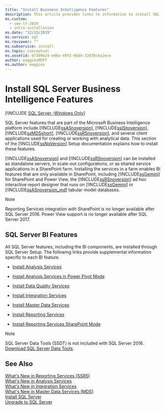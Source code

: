 ```yaml
---
title: "Install Business Intelligence Features"
description: This article provides links to information to install SQL Server features that are part of the Microsoft Business Intelligence platform.
ms.custom:
  - seo-lt-2019
  - intro-installation
ms.date: "12/13/2019"
ms.service: sql
ms.reviewer: ""
ms.subservice: install
ms.topic: conceptual
ms.assetid: 67399b24-e48a-49f3-9dd4-32d78c6a2ece
author: maggiesMSFT
ms.author: maggies
---
```


# Install SQL Server Business Intelligence Features

[!INCLUDE [SQL Server -Windows Only](../../includes/applies-to-version/sql-windows-only.md)]

  SQL Server features that are part of the Microsoft Business Intelligence platform include [!INCLUDE[ssASnoversion](../../includes/ssasnoversion-md.md)], [!INCLUDE[ssISnoversion](../../includes/ssisnoversion-md.md)], [!INCLUDE[ssMDSshort](../../includes/ssmdsshort-md.md)], [!INCLUDE[ssRSnoversion](../../includes/ssrsnoversion-md.md)], and several client applications used for creating or working with analytical data. This section of the [!INCLUDE[ssNoVersion](../../includes/ssnoversion-md.md)] Setup documentation explains how to install these features.  
  
 [!INCLUDE[ssASnoversion](../../includes/ssasnoversion-md.md)] and [!INCLUDE[ssRSnoversion](../../includes/ssrsnoversion-md.md)] can be installed as standalone servers, in scale-out configurations, or as shared service applications in a SharePoint farm. Installing the services in a farm enables BI features that are only available in SharePoint, including [!INCLUDE[ssGemini](../../includes/ssgemini-md.md)] for SharePoint and Power View, the [!INCLUDE[ssRSnoversion](../../includes/ssrsnoversion-md.md)] ad hoc interactive report designer that runs on [!INCLUDE[ssGemini](../../includes/ssgemini-md.md)] or [!INCLUDE[ssASnoversion_md](../../includes/ssasnoversion-md.md)] tabular model databases. 

 > [!NOTE]
 > Reporting Services integration with SharePoint is no longer available after SQL Server 2016. Power View support is no longer available after SQL Server 2017.
  
## SQL Server BI Features  
 All SQL Server features, including the BI components, are installed through SQL Server Setup. The following links provide supplemental information specific to each BI feature.  
  
-   [Install Analysis Services](/analysis-services/instances/install-windows/install-analysis-services)  
  
-   [Install Analysis Services in Power Pivot Mode](/analysis-services/instances/install-windows/install-analysis-services-in-power-pivot-mode)  
  
-   [Install Data Quality Services](../../data-quality-services/install-windows/install-data-quality-services.md)  
  
-   [Install Integration Services](../../integration-services/install-windows/install-integration-services.md)  
  
-   [Install Master Data Services](../../master-data-services/install-windows/install-master-data-services.md)  
  
-   [Install Reporting Services](../../reporting-services/install-windows/install-reporting-services.md)  
  
-   [Install Reporting Services SharePoint Mode](../../reporting-services/install-windows/install-reporting-services-sharepoint-mode.md)  

> [!NOTE]
> SQL Server Data Tools (SSDT) is not included with SQL Server 2016. [Download SQL Server Data Tools](../../ssdt/download-sql-server-data-tools-ssdt.md).
  
## See Also  
 [What's New in Reporting Services &#40;SSRS&#41;](../../reporting-services/what-s-new-in-sql-server-reporting-services-ssrs.md)   
 [What's New in Analysis Services](/analysis-services/what-s-new-in-analysis-services)   
 [What's New in Integration Services](../../integration-services/what-s-new-in-integration-services-in-sql-server-2016.md)   
 [What's New in Master Data Services &#40;MDS&#41;](../../master-data-services/what-s-new-in-master-data-services-mds.md)   
 [Install SQL Server](../../database-engine/install-windows/install-sql-server.md)   
 [Upgrade to SQL Server](../../database-engine/install-windows/upgrade-sql-server.md)  
  
